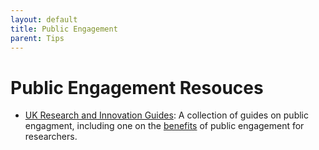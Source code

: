 ```yaml
---
layout: default
title: Public Engagement
parent: Tips
---
```


# Public Engagement Resouces

* [UK Research and Innovation Guides](https://www.ukri.org/public-engagement/research-council-partners-and-public-engagement-with-research/guides-policies-research-and-publications/): A collection of guides on public engagment, including one on the [benefits](https://www.ukri.org/files/legacy/scisoc/rcukbenefitsofpe-pdf/) of public engagement for researchers.